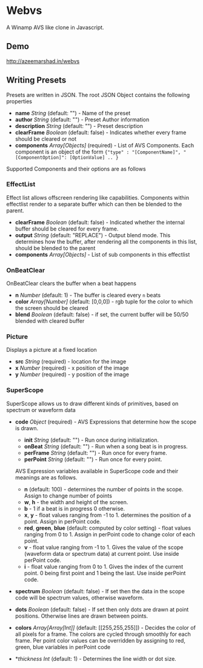 # Webvs

A Winamp AVS like clone in Javascript.

## Demo

http://azeemarshad.in/webvs


## Writing Presets

Presets are written in JSON. The root JSON Object contains the following properties
+ **name** *String* (default: "") - Name of the preset
+ **author** *String* (default: "") - Preset Author information
+ **description** *String* (default: "") - Preset description
+ **clearFrame** *Boolean* (default: false) - Indicates whether every frame should be cleared or not
+ **components** *Array[Objects]* (required) - List of AVS Components. Each component is an object of the form `{"type" : "[ComponentName]", "[ComponentOption]": [OptionValue] .. }`

Supported Components and their options are as follows

### EffectList
Effect list allows offscreen rendering like capabilities. Components within effectlist render to a separate
buffer which can then be blended to the parent.
+ **clearFrame** *Boolean* (default: false) - Indicated whether the internal buffer should be cleared for every frame.
+ **output** *String* (default: "REPLACE") - Output blend mode. This determines how the buffer, after rendering all the components in this list, should be blended to the parent
+ **components** *Array[Objects]* - List of sub components in this effectlist

### OnBeatClear
OnBeatClear clears the buffer when a beat happens
+ **n** *Number* (default: 1) - The buffer is cleared every `n` beats
+ **color** *Array[Number]* (default: [0,0,0]) - rgb tuple for the color to which the screen should be cleared
+ **blend** *Boolean* (default: false) - if set, the current buffer will be 50/50 blended with cleared buffer

### Picture
Displays a picture at a fixed location
+ **src** *String* (required) - location for the image
+ **x** *Number* (required) - x position of the image
+ **y** *Number* (required) - y position of the image

### SuperScope
SuperScope allows us to draw different kinds of primitives, based on spectrum or waveform data
+ **code** *Object* (required) - AVS Expressions that determine how the scope is drawn.
    + **init** *String* (default: "") - Run once during initialization.
    + **onBeat** *String* (default: "") - Run when a song beat is in progress.
    + **perFrame** *String* (default: "") - Run once for every frame.
    + **perPoint** *String* (default: "") - Run once for every point.

    AVS Expression variables available in SuperScope code and their meanings are as follows.
    + **n** (default: 100) - determines the number of points in the scope. Assign to change number of points
    + **w**, **h** - the width and height of the screen.
    + **b** - 1 if a beat is in progress 0 otherwise.
    + **x**, **y** - float values ranging from -1 to 1. determines the position of a point. Assign in perPoint code.
    + **red**, **green**, **blue** (default: computed by color setting) - float values ranging from 0 to 1. Assign in perPoint code to change color of each point.
    + **v** - float value ranging from -1 to 1. Gives the value of the scope (waveform data or spectrum data) at current point. Use inside perPoint code.
    + **i** - float value ranging from 0 to 1. Gives the index of the current point. 0 being first point and 1 being the last. Use inside perPoint code.
+ **spectrum** *Boolean* (default: false) - If set then the data in the scope code will be spectrum values, otherwise waveform.
+ **dots** *Boolean* (default: false) - If set then only dots are drawn at point positions. Otherwise lines are drawn between points.
+ **colors** *Array[Array[Int]]* (default: [[255,255,255]]) - Decides the color of all pixels for a frame. The colors are cycled through smoothly for each frame. Per point color values can be overridden by assigning to red, green, blue variables in perPoint code
+ **thickness* *Int* (default: 1) - Determines the line width or dot size.